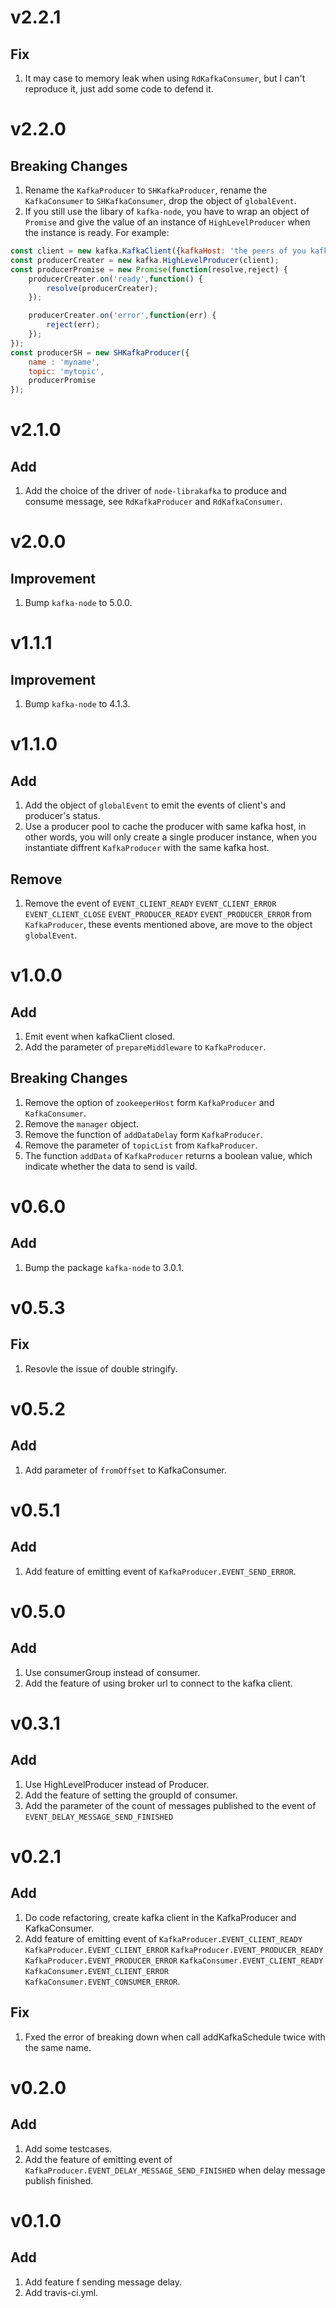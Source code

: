 # v2.2.1
## Fix
1. It may case to memory leak when using `RdKafkaConsumer`, but I can't reproduce it, just add some code to defend it.

# v2.2.0
## Breaking Changes
1. Rename the `KafkaProducer` to `SHKafkaProducer`, rename the `KafkaConsumer` to `SHKafkaConsumer`, drop the object of `globalEvent`.  
2. If you still use the libary of `kafka-node`, you have to wrap an object of `Promise` and give the value of an instance of `HighLevelProducer` when the instance is ready. For example:

```javascript
const client = new kafka.KafkaClient({kafkaHost: 'the peers of you kafka cluster'});
const producerCreater = new kafka.HighLevelProducer(client);
const producerPromise = new Promise(function(resolve,reject) {
    producerCreater.on('ready',function() {
        resolve(producerCreater);
    });

    producerCreater.on('error',function(err) {
        reject(err);
    });
});
const producerSH = new SHKafkaProducer({
    name : 'myname',
    topic: 'mytopic',
    producerPromise
});
```

# v2.1.0
## Add
1. Add the choice of the driver of `node-librakafka` to produce and consume message, see `RdKafkaProducer` and `RdKafkaConsumer`.

# v2.0.0
## Improvement
1. Bump `kafka-node` to 5.0.0.

# v1.1.1
## Improvement
1. Bump `kafka-node` to 4.1.3.

# v1.1.0
## Add
1. Add the object of `globalEvent` to emit the events of client's and producer's status.
2. Use a producer pool to cache the producer with same kafka host, in other words, you will only create a single producer instance, when you instantiate diffrent `KafkaProducer` with the same kafka host.

## Remove
1. Remove the event of `EVENT_CLIENT_READY` `EVENT_CLIENT_ERROR` `EVENT_CLIENT_CLOSE` `EVENT_PRODUCER_READY` `EVENT_PRODUCER_ERROR` from `KafkaProducer`, these events mentioned above, are move to the object `globalEvent`.

# v1.0.0
## Add
1. Emit event when kafkaClient closed.
2. Add the parameter of `prepareMiddleware` to `KafkaProducer`.

## Breaking Changes
1. Remove the option of `zookeeperHost` form `KafkaProducer` and `KafkaConsumer`.
2. Remove the `manager` object.
3. Remove the function of `addDataDelay` form `KafkaProducer`.
4. Remove the parameter of `topicList` from `KafkaProducer`.
5. The function `addData` of `KafkaProducer` returns a boolean value, which indicate whether the data to send is vaild.

# v0.6.0
## Add
1. Bump the package `kafka-node` to 3.0.1.

# v0.5.3
## Fix
1. Resovle the issue of double stringify.

# v0.5.2
## Add
1. Add parameter of `fromOffset` to KafkaConsumer.

# v0.5.1
## Add
1. Add feature of emitting event of `KafkaProducer.EVENT_SEND_ERROR`.

# v0.5.0
## Add
1. Use consumerGroup instead of consumer.
2. Add the feature of using broker url to connect to the kafka client.

# v0.3.1
## Add
1. Use HighLevelProducer instead of Producer.
2. Add the feature of setting the groupId of consumer.
3. Add the parameter of the count of messages published to the event of `EVENT_DELAY_MESSAGE_SEND_FINISHED`

# v0.2.1
## Add
1. Do code refactoring, create kafka client in the KafkaProducer and KafkaConsumer.
2. Add feature of emitting event of `KafkaProducer.EVENT_CLIENT_READY` `KafkaProducer.EVENT_CLIENT_ERROR` `KafkaProducer.EVENT_PRODUCER_READY` `KafkaProducer.EVENT_PRODUCER_ERROR` `KafkaConsumer.EVENT_CLIENT_READY` `KafkaConsumer.EVENT_CLIENT_ERROR` `KafkaConsumer.EVENT_CONSUMER_ERROR`.
## Fix
1. Fxed the error of breaking down when call addKafkaSchedule twice with the same name.

# v0.2.0
## Add
1. Add some testcases.
2. Add the feature of emitting event of  `KafkaProducer.EVENT_DELAY_MESSAGE_SEND_FINISHED` when delay message publish finished.

# v0.1.0
## Add
1. Add feature f sending message delay.
2. Add travis-ci.yml.

